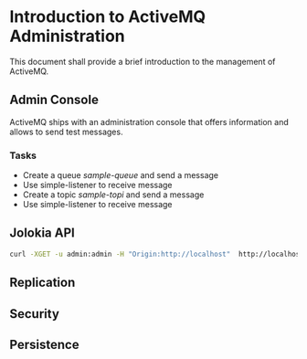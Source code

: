 # Introduction to ActiveMQ Administration
This document shall provide a brief introduction to the management of ActiveMQ.

## Admin Console
ActiveMQ ships with an administration console that offers information and allows to send test messages. 


### Tasks
* Create a queue _sample-queue_ and send a message
* Use simple-listener to receive message
* Create a topic _sample-topi_ and send a message
* Use simple-listener to receive message

## Jolokia API

```bash
curl -XGET -u admin:admin -H "Origin:http://localhost"  http://localhost:8161/api/jolokia/list
```

## Replication

## Security

## Persistence